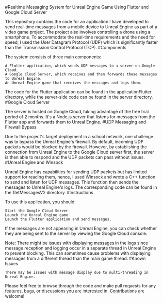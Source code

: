 #Realtime Messaging System for Unreal Engine Game Using Flutter and Google Cloud Server

This repository contains the code for an application I have developed to send real-time messages from a mobile device to Unreal Engine as part of a video game project. The project also involves controlling a drone using a smartphone. To accommodate the real-time requirements and the need for speed, I used the User Datagram Protocol (UDP) which is significantly faster than the Transmission Control Protocol (TCP).
#Components

The system consists of three main components:

    A Flutter application, which sends UDP messages to a server on Google Cloud.
    A Google Cloud Server, which receives and then forwards these messages to Unreal Engine.
    An Unreal Engine game that receives the messages and logs them.

The code for the Flutter application can be found in the applicationFlutter directory, while the server-side code can be found in the server directory.
#Google Cloud Server

The server is hosted on Google Cloud, taking advantage of the free trial period of 2 months. It's a Node.js server that listens for messages from the Flutter app and forwards them to Unreal Engine.
#UDP Messaging and Firewall Bypass

Due to the project's target deployment in a school network, one challenge was to bypass the Unreal Engine's firewall. By default, incoming UDP packets would be blocked by the firewall. However, by establishing the connection from Unreal Engine to the Google Cloud server first, the server is then able to respond and the UDP packets can pass without issues.
#Unreal Engine and Winsock

Unreal Engine has capabilities for sending UDP packets but has limited support for reading them, hence, I used Winsock and wrote a C++ function to send and listen for UDP messages. This function then sends the messages to Unreal Engine's logs. The corresponding code can be found in the GetMessagesV2 directory.
#Instructions

To use this application, you should:

    Start the Google Cloud Server.
    Launch the Unreal Engine game.
    Launch the Flutter application and send messages.

If the messages are not appearing in Unreal Engine, you can check whether they are being sent to the server by viewing the Google Cloud console.

Note: There might be issues with displaying messages in the logs since message reception and logging occur in a separate thread in Unreal Engine to prevent blocking. This can sometimes cause problems with displaying messages from a different thread than the main game thread.
#Known Issues

    There may be issues with message display due to multi-threading in Unreal Engine.

Please feel free to browse through the code and make pull requests for any features, bugs, or discussions you are interested in. Contributions are welcome!
